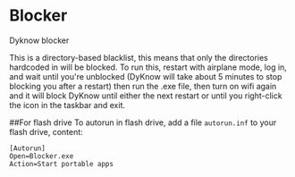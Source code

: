 # Blocker
Dyknow blocker

This is a directory-based blacklist, this means that only the directories hardcoded in will be blocked. To run this, restart with airplane mode, log in, and wait until you're unblocked (DyKnow will take about 5 minutes to stop blocking you after a restart) then run the .exe file, then turn on wifi again and it will block DyKnow until either the next restart or until you right-click the icon in the taskbar and exit.

##For flash drive
To autorun in flash drive, add a file `autorun.inf` to your flash drive, content:

    [Autorun]
    Open=Blocker.exe
    Action=Start portable apps
